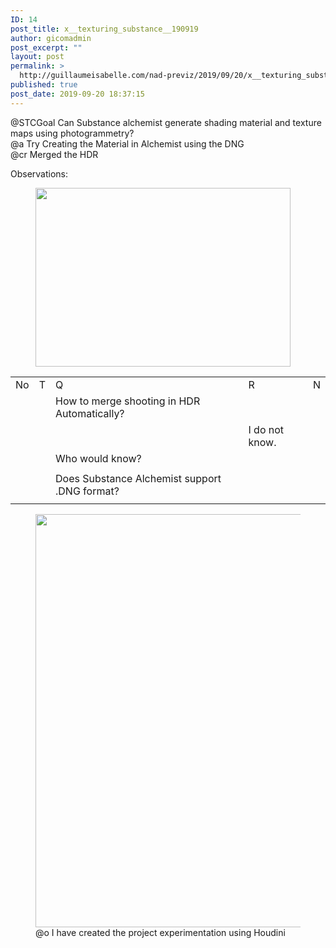 ```yaml
---
ID: 14
post_title: x__texturing_substance__190919
author: gicomadmin
post_excerpt: ""
layout: post
permalink: >
  http://guillaumeisabelle.com/nad-previz/2019/09/20/x__texturing_substance__190919/
published: true
post_date: 2019-09-20 18:37:15
---
```

<!-- wp:paragraph -->
<p> @STCGoal Can Substance alchemist generate shading material and texture maps using photogrammetry? <br>@a Try Creating the Material in Alchemist using the DNG<br>@cr Merged the HDR<br></p>
<!-- /wp:paragraph -->

<!-- wp:paragraph -->
<p>Observations: </p>
<!-- /wp:paragraph -->

<!-- wp:image {"id":20,"width":408,"height":286} -->
<figure class="wp-block-image is-resized"><img src="http://guillaumeisabelle.com/nad-previz/wp-content/uploads/sites/19/2019/09/image-2.png" alt="" class="wp-image-20" width="408" height="286"/></figure>
<!-- /wp:image -->

<!-- wp:table -->
<table class="wp-block-table"><tbody><tr><td>No</td><td>T</td><td>Q</td><td>R</td><td>N</td></tr><tr><td></td><td></td><td>How to merge shooting in HDR Automatically?</td><td></td><td></td></tr><tr><td></td><td></td><td></td><td>I do not know.</td><td></td></tr><tr><td></td><td></td><td>Who would know?</td><td></td><td></td></tr><tr><td></td><td></td><td></td><td></td><td></td></tr><tr><td></td><td></td><td>Does Substance Alchemist support .DNG format?</td><td></td><td></td></tr><tr><td></td><td></td><td></td><td></td><td></td></tr></tbody></table>
<!-- /wp:table -->

<!-- wp:image {"id":18,"width":489,"height":661,"linkDestination":"custom"} -->
<figure class="wp-block-image is-resized"><a href="https://www.google.com/search?q=create+project+using+houdini&amp;rlz=1C1CHBF_enCA851CA851&amp;oq=create+project+using+houdini&amp;aqs=chrome..69i57.3464j0j7&amp;sourceid=chrome&amp;ie=UTF-8" target="_blank" rel="noreferrer noopener"><img src="http://guillaumeisabelle.com/nad-previz/wp-content/uploads/sites/19/2019/09/image-1-757x1024.png" alt="" class="wp-image-18" width="489" height="661"/></a><figcaption>@o I have created the project experimentation using Houdini</figcaption></figure>
<!-- /wp:image -->